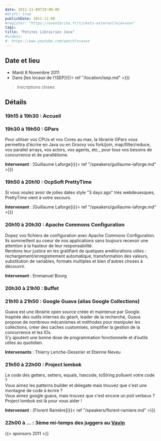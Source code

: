 ```yaml
---
date: 2011-11-08T19:00:00
#draft: true
publishDate: 2011-11-08
#register: "https://eventbrite.fr/tickets-external?eid=xxxx"
tags:
title: "Petites Librairies Java"
#videos:
#- https://www.youtube.com/watch?v=xxxx
---
```


## Date et lieu

* Mardi 8 Novembre 2011
* Dans [les locaux de l'ISEP]({{< ref "/location/isep.md" >}})

> Inscriptions closes

## Détails

### 19h15 à 19h30 : Accueil

###  19h30 à 19h50 : GPars 

Pour utiliser vos CPUs et vos Cores au max, la librairie GPars vous permettra d'écrire en Java ou en Groovy vos fork/join, map/filter/reduce, vos parallel arrays, vos actors, vos agents, etc., pour tous vos besoins de concurrence et de parallélisme.

**Intervenant** : [Guillaume Laforge]({{< ref "/speakers/guillaume-laforge.md" >}})

### 19h50 à 20h10 : OcpSoft PrettyTime

Si vous voulez avoir de jolies dates style "3 days ago" très webdeuesques, PrettyTime vient à votre secours.

**Intervenant** : [Guillaume Laforge]({{< ref "/speakers/guillaume-laforge.md" >}})

### 20h10 à 20h30 : Apache Commons Configuration

Dopez vos fichiers de configuration avec Apache Commons Configuration.  
Ils sommeillent au coeur de nos applications sans toujours recevoir une attention à la hauteur de leur responsabilité.  
Rendons leur justice en les gratifiant de quelques améliorations utiles : rechargement/enregistrement automatique, transformation des valeurs, substitution de variables, formats multiples et bien d'autres choses à découvrir.

**Intervenant** : Emmanuel Bourg

### 20h30 à 21h10 : Buffet

### 21h10 à 21h50 : Google Guava (alias Google Collections)

Guava est une librairie open source créée et maintenue par Google.  
Inspirée des outils internes du géant, leader de la recherche, Guava propose de nombreux mécanismes et méthodes pour manipuler les collections, créer des caches customisés, simplifier la gestion de la concurrence et les IOs.  
S’y ajoutent une bonne dose de programmation fonctionnelle et d’outils utiles au quotidien.

**Intervenants** : Thierry Leriche-Dessirier et Etienne Neveu

### 21h50 à 22h00 : Project lombok

Le code des getters, setters, equals, hascode, toString polluent votre code ?  
Vous aimez les patterns builder et delegate mais trouvez que c'est une montagne de code à écrire ?  
Vous aimez google guava, mais trouvez que c'est encore un poil verbeux ?  
Project lombok est là pour vous aider !

**Intervenant** : [Florent Ramière]({{< ref "/speakers/florent-ramiere.md" >}})

### 22h00 à ... : 3ème mi-temps des juggers au [Vavin](https://www.google.com/maps/dir//48.84398,2.330533/@48.8439685,2.2603067,12z)

{{< sponsors 2011 >}}
